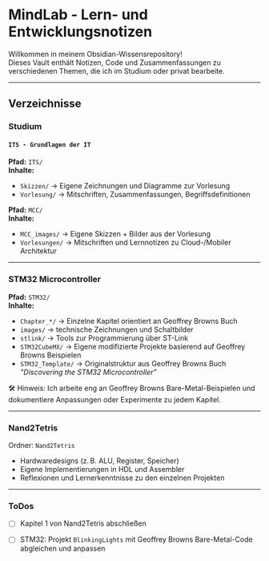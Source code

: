 # MindLab - Lern- und Entwicklungsnotizen 

Willkommen in meinem Obsidian-Wissensrepository!  
Dieses Vault enthält Notizen, Code und Zusammenfassungen zu verschiedenen Themen, die ich im Studium oder privat bearbeite.

---

## Verzeichnisse

### Studium

#### `ITS - Grundlagen der IT`
**Pfad:** `ITS/`  
**Inhalte:**
- `Skizzen/` → Eigene Zeichnungen und Diagramme zur Vorlesung  
- `Vorlesung/` → Mitschriften, Zusammenfassungen, Begriffsdefinitionen

**Pfad:** `MCC/`  
**Inhalte:**
- `MCC_images/` → Eigene Skizzen + Bilder aus der Vorlesung  
- `Vorlesungen/` → Mitschriften und Lernnotizen zu Cloud-/Mobiler Architektur

---

### STM32 Microcontroller

**Pfad:** `STM32/`  
**Inhalte:**
- `Chapter_*/` → Einzelne Kapitel orientiert an Geoffrey Browns Buch  
- `images/` → technische Zeichnungen und Schaltbilder  
- `stlink/` → Tools zur Programmierung über ST-Link  
- `STM32CubeMX/` → Eigene modifizierte Projekte basierend auf Geoffrey Browns Beispielen  
- `STM32_Template/` → Originalstruktur aus Geoffrey Browns Buch *"Discovering the STM32 Microcontroller"*

🛠 Hinweis: Ich arbeite eng an Geoffrey Browns Bare-Metal-Beispielen und dokumentiere Anpassungen oder Experimente zu jedem Kapitel.

---

### Nand2Tetris

Ordner: `Nand2Tetris`  
- Hardwaredesigns (z. B. ALU, Register, Speicher)
- Eigene Implementierungen in HDL und Assembler
- Reflexionen und Lernerkenntnisse zu den einzelnen Projekten

---

### ToDos

- [ ] Kapitel 1 von Nand2Tetris abschließen
- [ ] STM32: Projekt `BlinkingLights` mit Geoffrey Browns Bare-Metal-Code abgleichen und anpassen  


